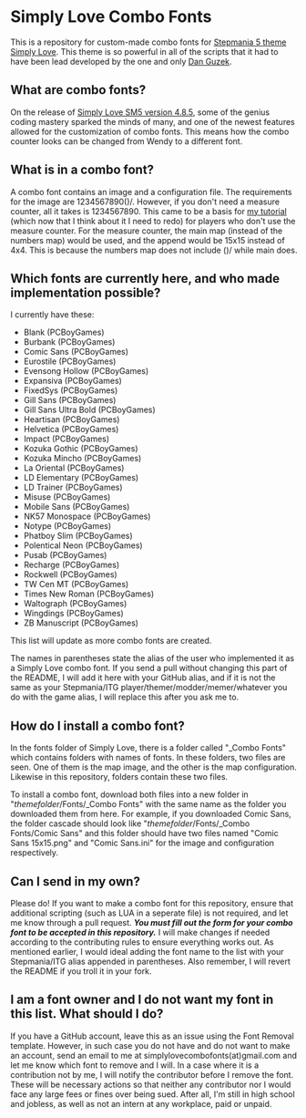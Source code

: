 # Simply Love Combo Fonts
This is a repository for custom-made combo fonts for [Stepmania 5 theme Simply Love](https://github.com/dguzek/Simply-Love-SM5). This theme is so powerful in all of the scripts that it had to have been lead developed by the one and only [Dan Guzek](https://github.com/dguzek).

## What are combo fonts?
On the release of [Simply Love SM5 version 4.8.5](https://github.com/dguzek/Simply-Love-SM5/releases/tag/4.8.5), some of the genius coding mastery sparked the minds of many, and one of the newest features allowed for the customization of combo fonts. This means how the combo counter looks can be changed from Wendy to a different font.

## What is in a combo font?
A combo font contains an image and a configuration file. The requirements for the image are 1234567890()/. However, if you don't need a measure counter, all it takes is 1234567890. This came to be a basis for [my tutorial](https://www.youtube.com/watch?v=0EcDscIRPzM) (which now that I think about it I need to redo) for players who don't use the measure counter. For the measure counter, the main map (instead of the numbers map) would be used, and the append would be 15x15 instead of 4x4. This is because the numbers map does not include ()/ while main does.

## Which fonts are currently here, and who made implementation possible?
I currently have these:
* Blank (PCBoyGames)
* Burbank (PCBoyGames)
* Comic Sans (PCBoyGames)
* Eurostile (PCBoyGames)
* Evensong Hollow (PCBoyGames)
* Expansiva (PCBoyGames)
* FixedSys (PCBoyGames)
* Gill Sans (PCBoyGames)
* Gill Sans Ultra Bold (PCBoyGames)
* Heartisan (PCBoyGames)
* Helvetica (PCBoyGames)
* Impact (PCBoyGames)
* Kozuka Gothic (PCBoyGames)
* Kozuka Mincho (PCBoyGames)
* La Oriental (PCBoyGames)
* LD Elementary (PCBoyGames)
* LD Trainer (PCBoyGames)
* Misuse (PCBoyGames)
* Mobile Sans (PCBoyGames)
* NK57 Monospace (PCBoyGames)
* Notype (PCBoyGames)
* Phatboy Slim (PCBoyGames)
* Polentical Neon (PCBoyGames)
* Pusab (PCBoyGames)
* Recharge (PCBoyGames)
* Rockwell (PCBoyGames)
* TW Cen MT (PCBoyGames)
* Times New Roman (PCBoyGames)
* Waltograph (PCBoyGames)
* Wingdings (PCBoyGames)
* ZB Manuscript (PCBoyGames)

This list will update as more combo fonts are created.

The names in parentheses state the alias of the user who implemented it as a Simply Love combo font. If you send a pull without changing this part of the README, I will add it here with your GitHub alias, and if it is not the same as your Stepmania/ITG player/themer/modder/memer/whatever you do with the game alias, I will replace this after you ask me to.

## How do I install a combo font?
In the fonts folder of Simply Love, there is a folder called "_Combo Fonts" which contains folders with names of fonts. In these folders, two files are seen. One of them is the map image, and the other is the map configuration. Likewise in this repository, folders contain these two files.

To install a combo font, download both files into a new folder in "*themefolder*/Fonts/_Combo Fonts" with the same name as the folder you downloaded them from here. For example, if you downloaded Comic Sans, the folder cascade should look like "*themefolder*/Fonts/_Combo Fonts/Comic Sans" and this folder should have two files named "Comic Sans 15x15.png" and "Comic Sans.ini" for the image and configuration respectively.


## Can I send in my own?
Please do! If you want to make a combo font for this repository, ensure that additional scripting (such as LUA in a seperate file) is not required, and let me know through a pull request. ***You must fill out the form for your combo font to be accepted in this repository.*** I will make changes if needed according to the contributing rules to ensure everything works out. As mentioned earlier, I would ideal adding the font name to the list with your Stepmania/ITG alias appended in parentheses. Also remember, I will revert the README if you troll it in your fork.


## I am a font owner and I do not want my font in this list. What should I do?
If you have a GitHub account, leave this as an issue using the Font Removal template. However, in such case you do not have and do not want to make an account, send an email to me at simplylovecombofonts(at)gmail.com and let me know which font to remove and I will. In a case where it is a contribution not by me, I will notify the contributor before I remove the font. These will be necessary actions so that neither any contributor nor I would face any large fees or fines over being sued. After all, I'm still in high school and jobless, as well as not an intern at any workplace, paid or unpaid.
